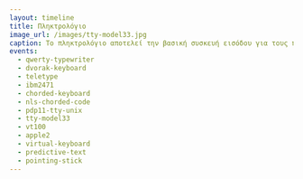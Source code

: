 ```yaml
---
layout: timeline 
title: Πληκτρολόγιο 
image_url: /images/tty-model33.jpg
caption: Το πληκτρολόγιο αποτελεί την βασική συσκευή εισόδου για τους πρώτους διαδραστικούς υπολογιστές καθώς ήταν μια από τις πιο διαθέσιμες και αξιόπιστες συσκευές από τις διαχρονικές εφαρμογές του παραδοσιακού αναλογικού τηλέγραφου. 
events:
  - qwerty-typewriter
  - dvorak-keyboard
  - teletype
  - ibm2471
  - chorded-keyboard
  - nls-chorded-code
  - pdp11-tty-unix
  - tty-model33
  - vt100
  - apple2
  - virtual-keyboard
  - predictive-text
  - pointing-stick
---
```


